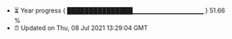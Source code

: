 - ⏳ Year progress { ███████████████▁▁▁▁▁▁▁▁▁▁▁▁▁▁▁ } 51.66 %
- ⏰ Updated on Thu, 08 Jul 2021 13:29:04 GMT

